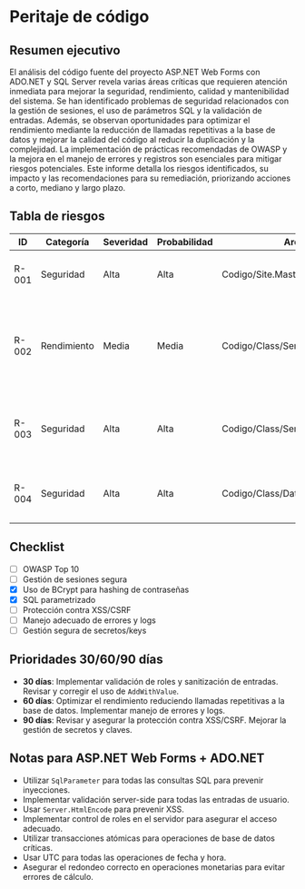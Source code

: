 # Peritaje de código

## Resumen ejecutivo
El análisis del código fuente del proyecto ASP.NET Web Forms con ADO.NET y SQL Server revela varias áreas críticas que requieren atención inmediata para mejorar la seguridad, rendimiento, calidad y mantenibilidad del sistema. Se han identificado problemas de seguridad relacionados con la gestión de sesiones, el uso de parámetros SQL y la validación de entradas. Además, se observan oportunidades para optimizar el rendimiento mediante la reducción de llamadas repetitivas a la base de datos y mejorar la calidad del código al reducir la duplicación y la complejidad. La implementación de prácticas recomendadas de OWASP y la mejora en el manejo de errores y registros son esenciales para mitigar riesgos potenciales. Este informe detalla los riesgos identificados, su impacto y las recomendaciones para su remediación, priorizando acciones a corto, mediano y largo plazo.

## Tabla de riesgos

| ID    | Categoría   | Severidad | Probabilidad | Archivo:Línea                  | Evidencia                                                                 | Impacto                                                                 | Remediación                                                                 | Parche mínimo                                                                 |
|-------|-------------|-----------|--------------|--------------------------------|---------------------------------------------------------------------------|-------------------------------------------------------------------------|----------------------------------------------------------------------------|--------------------------------------------------------------------------------|
| R-001 | Seguridad   | Alta      | Alta         | Codigo/Site.Master.cs:10       | Uso de `Session` sin validación de rol adecuada.                          | Acceso no autorizado a funcionalidades administrativas.                  | Implementar validación de roles en el servidor.                             | `if (Session["uid"] != null && Session["role"] != null && Session["role"].ToString() == "Admin") { pnlAdmin.Visible = true; } else { pnlAdmin.Visible = false; }` |
| R-002 | Rendimiento | Media     | Media        | Codigo/Class/Services/SalesService.cs:11 | Llamadas repetitivas a `ProductData.GetById` dentro de un bucle.          | Degradación del rendimiento debido a múltiples accesos a la base de datos. | Almacenar resultados en una variable temporal para evitar llamadas repetidas. | `var products = items.Select(i => ProductData.GetById(i.productId)).ToDictionary(p => p.Id);` |
| R-003 | Seguridad   | Alta      | Alta         | Codigo/Class/Services/AuthServices.cs:12 | Falta de validación de entrada para el campo `email`.                     | Posibilidad de inyección SQL o XSS.                                      | Validar y sanitizar entradas de usuario antes de procesarlas.               | `if (!IsValidEmail(email)) { throw new ArgumentException("Email inválido."); }` |
| R-004 | Seguridad   | Alta      | Alta         | Codigo/Class/Data/UserData.cs:54 | Uso de `AddWithValue` sin especificar tipo de dato para `@Email`.         | Riesgo de inyección SQL.                                                 | Usar `SqlParameter` con tipo de dato explícito.                             | `cmd.Parameters.Add(new SqlParameter("@Email", SqlDbType.NVarChar, 255) { Value = email.Trim() });` |

## Checklist

- [ ] OWASP Top 10
- [ ] Gestión de sesiones segura
- [x] Uso de BCrypt para hashing de contraseñas
- [x] SQL parametrizado
- [ ] Protección contra XSS/CSRF
- [ ] Manejo adecuado de errores y logs
- [ ] Gestión segura de secretos/keys

## Prioridades 30/60/90 días

- **30 días**: Implementar validación de roles y sanitización de entradas. Revisar y corregir el uso de `AddWithValue`.
- **60 días**: Optimizar el rendimiento reduciendo llamadas repetitivas a la base de datos. Implementar manejo de errores y logs.
- **90 días**: Revisar y asegurar la protección contra XSS/CSRF. Mejorar la gestión de secretos y claves.

## Notas para ASP.NET Web Forms + ADO.NET

- Utilizar `SqlParameter` para todas las consultas SQL para prevenir inyecciones.
- Implementar validación server-side para todas las entradas de usuario.
- Usar `Server.HtmlEncode` para prevenir XSS.
- Implementar control de roles en el servidor para asegurar el acceso adecuado.
- Utilizar transacciones atómicas para operaciones de base de datos críticas.
- Usar UTC para todas las operaciones de fecha y hora.
- Asegurar el redondeo correcto en operaciones monetarias para evitar errores de cálculo.